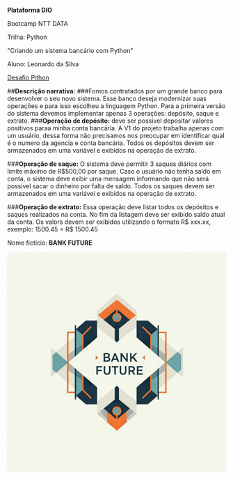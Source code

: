 **Plataforma DIO**

Bootcamp NTT DATA

Trilha: Python

"Criando um sistema bancário com Python"

Aluno: Leonardo da Silva

[Desafio Pithon](https://web.dio.me/lab/desafio-de-projeto-criando-um-sistema-bancario/learning/ab91c6ff-e147-4b4c-a3ca-2ffbf5d6fe1a?back=/track/engenharia-dados-python)

##**Descrição narrativa:**
###Fomos contratados por um grande banco para desenvolver o seu novo sistema. Esse banco deseja modernizar suas operações e para isso escolheu a linguagem Python. Para a primeira versão do sistema devemos implementar apenas 3 operações: depósito, saque e extrato.
###**Operação de depósito:** deve ser possivel depositar valores positivos paraa minha conta bancária. A V1 do projeto trabalha apenas com um usuário, dessa forma não precisamos nos preocupar em identificar qual é o numero da agencia e conta bancária. Todos os depósitos devem ser armazenados em uma variável e exibidos na operação de extrato.

###**Operação de saque:** O sistema deve permitir 3 saques diários com limite máximo de R$500,00 por saque. Caso o usuário não tenha saldo em conta, o sistema deve exibir uma mensagem informando que não será possivel sacar o dinheiro por falta de saldo. Todos os saques devem ser armazenados em uma variável e exibidos na operação de extrato.

###**Operação de extrato:** Essa operação deve listar todos os depósitos e saques realizados na conta. No fim da listagem deve ser exibido saldo atual da conta. Os valors devem ser exibidos utilizando o formato R$ xxx.xx, exemplo: 1500.45 = R$ 1500.45

Nome fictício: **BANK FUTURE**

![Logo do Banco Future](Gemini_Generated_Image_d34li5d34li5d34l.jpg)

